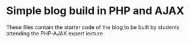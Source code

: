 Simple blog build in PHP and AJAX
=============

These files contain the starter code of the blog to be built by students attending the PHP-AJAX expert lecture